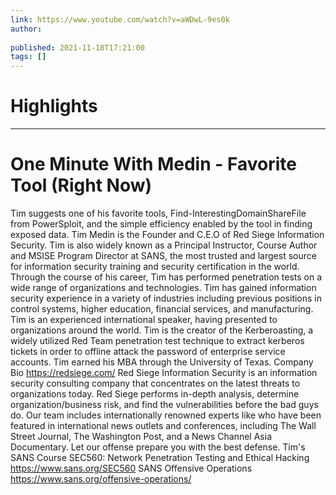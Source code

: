 ```yaml
---
link: https://www.youtube.com/watch?v=aWDwL-9es0k
author: 
   
published: 2021-11-18T17:21:00
tags: []
---
```

# Highlights


---
# One Minute With Medin - Favorite Tool (Right Now)
Tim suggests one of his favorite tools, Find-InterestingDomainShareFile from PowerSploit, and the simple efficiency enabled by the tool in finding exposed data. Tim Medin is the Founder and C.E.O of Red Siege Information Security. Tim is also widely known as a Principal Instructor, Course Author and MSISE Program Director at SANS, the most trusted and largest source for information security training and security certification in the world. Through the course of his career, Tim has performed penetration tests on a wide range of organizations and technologies. Tim has gained information security experience in a variety of industries including previous positions in control systems, higher education, financial services, and manufacturing. Tim is an experienced international speaker, having presented to organizations around the world. Tim is the creator of the Kerberoasting, a widely utilized Red Team penetration test technique to extract kerberos tickets in order to offline attack the password of enterprise service accounts. Tim earned his MBA through the University of Texas. Company Bio https://redsiege.com/ Red Siege Information Security is an information security consulting company that concentrates on the latest threats to organizations today. Red Siege performs in-depth analysis, determine organization/business risk, and find the vulnerabilities before the bad guys do. Our team includes internationally renowned experts like who have been featured in international news outlets and conferences, including The Wall Street Journal, The Washington Post, and a News Channel Asia Documentary. Let our offense prepare you with the best defense. Tim's SANS Course SEC560: Network Penetration Testing and Ethical Hacking https://www.sans.org/SEC560 SANS Offensive Operations https://www.sans.org/offensive-operations/